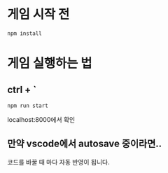 ﻿# 게임 시작 전
```
npm install
```


# 게임 실행하는 법

## ctrl + `
```
npm run start
```

localhost:8000에서 확인


## 만약 vscode에서 autosave 중이라면..
코드를 바꿀 때 마다 자동 반영이 됩니다. 


